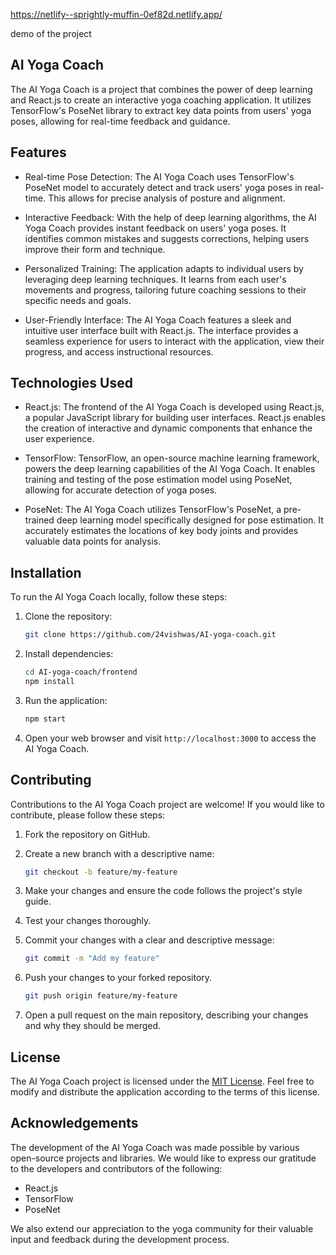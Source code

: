 https://netlify--sprightly-muffin-0ef82d.netlify.app/

demo of the project
## AI Yoga Coach

The AI Yoga Coach is a project that combines the power of deep learning and React.js to create an interactive yoga coaching application. It utilizes TensorFlow's PoseNet library to extract key data points from users' yoga poses, allowing for real-time feedback and guidance.

## Features

- Real-time Pose Detection: The AI Yoga Coach uses TensorFlow's PoseNet model to accurately detect and track users' yoga poses in real-time. This allows for precise analysis of posture and alignment.

- Interactive Feedback: With the help of deep learning algorithms, the AI Yoga Coach provides instant feedback on users' yoga poses. It identifies common mistakes and suggests corrections, helping users improve their form and technique.

- Personalized Training: The application adapts to individual users by leveraging deep learning techniques. It learns from each user's movements and progress, tailoring future coaching sessions to their specific needs and goals.

- User-Friendly Interface: The AI Yoga Coach features a sleek and intuitive user interface built with React.js. The interface provides a seamless experience for users to interact with the application, view their progress, and access instructional resources.

## Technologies Used

- React.js: The frontend of the AI Yoga Coach is developed using React.js, a popular JavaScript library for building user interfaces. React.js enables the creation of interactive and dynamic components that enhance the user experience.

- TensorFlow: TensorFlow, an open-source machine learning framework, powers the deep learning capabilities of the AI Yoga Coach. It enables training and testing of the pose estimation model using PoseNet, allowing for accurate detection of yoga poses.

- PoseNet: The AI Yoga Coach utilizes TensorFlow's PoseNet, a pre-trained deep learning model specifically designed for pose estimation. It accurately estimates the locations of key body joints and provides valuable data points for analysis.

## Installation

To run the AI Yoga Coach locally, follow these steps:

1. Clone the repository:

   ```bash
   git clone https://github.com/24vishwas/AI-yoga-coach.git
   ```

2. Install dependencies:

   ```bash
   cd AI-yoga-coach/frontend
   npm install
   ```

3. Run the application:

   ```bash
   npm start
   ```

4. Open your web browser and visit `http://localhost:3000` to access the AI Yoga Coach.

## Contributing

Contributions to the AI Yoga Coach project are welcome! If you would like to contribute, please follow these steps:

1. Fork the repository on GitHub.

2. Create a new branch with a descriptive name:

   ```bash
   git checkout -b feature/my-feature
   ```

3. Make your changes and ensure the code follows the project's style guide.

4. Test your changes thoroughly.

5. Commit your changes with a clear and descriptive message:

   ```bash
   git commit -m "Add my feature"
   ```

6. Push your changes to your forked repository.

   ```bash
   git push origin feature/my-feature
   ```

7. Open a pull request on the main repository, describing your changes and why they should be merged.

## License

The AI Yoga Coach project is licensed under the [MIT License](LICENSE). Feel free to modify and distribute the application according to the terms of this license.

## Acknowledgements

The development of the AI Yoga Coach was made possible by various open-source projects and libraries. We would like to express our gratitude to the developers and contributors of the following:

- React.js
- TensorFlow
- PoseNet

We also extend our appreciation to the yoga community for their valuable input and feedback during the development process.
